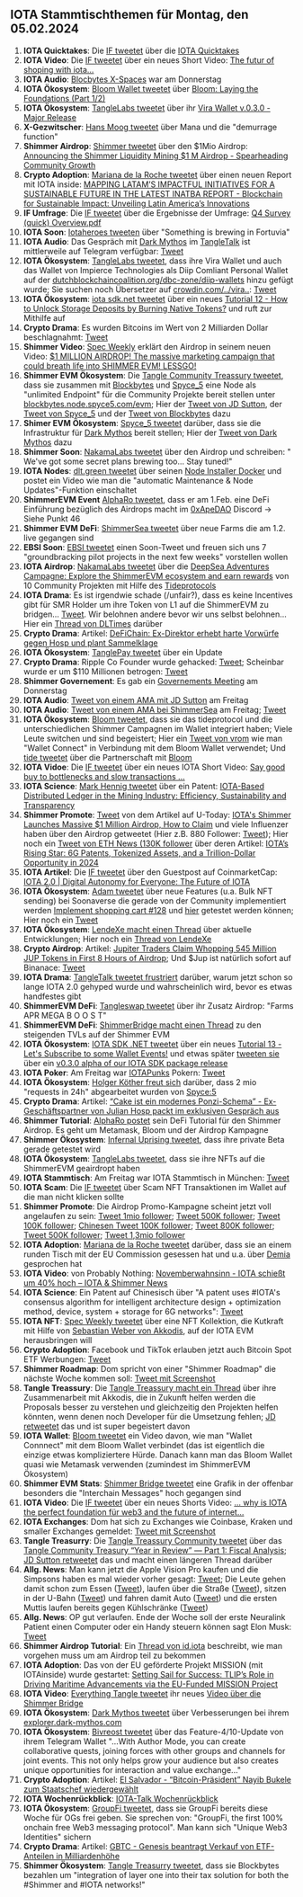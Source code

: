 ## IOTA Stammtischthemen für Montag, den 05.02.2024

1. **IOTA Quicktakes**: Die [IF tweetet]() über die [IOTA Quicktakes]()
2. **IOTA Video**: Die [IF tweetet](https://x.com/iota/status/1752013803850514433?s=20) über ein neues Short Video: [The futur of shoping with iota...](https://www.youtube.com/shorts/0ln4esV3zYs)
3. **IOTA Audio**: [Blocbytes X-Spaces](https://x.com/blockbytescom/status/1752011773685751915?s=20) war am Donnerstag
4. **IOTA Ökosystem**: [Bloom Wallet tweetet](https://x.com/bloomwalletio/status/1752012324347556014?s=20) über [Bloom: Laying the Foundations (Part 1/2)](https://medium.com/bloom-wallet/bloom-laying-the-foundations-part-1-2-63915ed0990a)
5. **IOTA Ökosystem**: [TangleLabs tweetet](https://x.com/Tangle_Labs/status/1752013942182830536?s=20) über ihr [Vira Wallet v.0.3.0 - Major Release](https://www.tanglelabs.io/resources/vira-wallet-v030-major-release)
6. **X-Gezwitscher**: [Hans Moog tweetet](https://x.com/hus_qy/status/1751668947634503878?s=20) über Mana und die "demurrage function"
7. **Shimmer Airdrop**: [Shimmer tweetet](https://x.com/shimmernet/status/1752333969633210679?s=20) über den $1Mio Airdrop: [Announcing the Shimmer Liquidity Mining $1 M Airdrop - Spearheading Community Growth](https://blog.shimmer.network/shimmer-liquidity-mining-airdrop/)
8. **Crypto Adoption**: [Mariana de la Roche tweetet](https://x.com/Marianadlrw/status/1752071365774004286?s=20) über einen neuen Report mit IOTA inside: [MAPPING LATAM’S IMPACTFUL INITIATIVES FOR A SUSTAINABLE FUTURE IN THE LATEST INATBA REPORT - Blockchain for Sustainable Impact: Unveiling Latin America’s Innovations](https://inatba.org/reports/mapping-latams-impactful-initiatives-for-a-sustainable-future/)
9. **IF Umfrage**: Die [IF tweetet](https://x.com/iota/status/1752270434177892821?s=20) über die Ergebnisse der Umfrage: [Q4 Survey (quick) Overview.pdf](https://drive.google.com/file/d/1BtweGbAOL47bEFRq8A2oke4pKi4SVNhc/view?pli=1)
10. **IOTA Soon**: [Iotaheroes tweeten](https://x.com/IotaHeroes/status/1751987941226786987?s=20) über "Something is brewing in Fortuvia"
11. **IOTA Audio**: Das Gespräch mit [Dark Mythos](https://twitter.com/DarkMythosIOTA) im [TangleTalk](https://twitter.com/tangle_talk) ist mittlerweile auf Telegram verfügbar: [Tweet](https://x.com/tangle_talk/status/1752247878263681205?s=20)
12. **IOTA Ökosystem**: [TangleLabs tweetet](https://x.com/Tangle_Labs/status/1752356275092902361?s=20), dass ihre Vira Wallet und auch das Wallet von Impierce Technologies als Diip Comliant Personal Wallet auf der [dutchblockchaincoalition.org/dbc-zone/diip-wallets](dutchblockchaincoalition.org/dbc-zone/diip-wallets) hinzu gefügt wurde; Sie suchen noch Übersetzer auf [crowdin.com/../vira..](https://crowdin.com/project/vira-identity-wallet): [Tweet](https://x.com/Tangle_Labs/status/1752723420016701506?s=20)
13. **IOTA Ökosystem**: [iota sdk.net tweetet](https://x.com/iotawalletnet/status/1752344088094048578?s=20) über ein neues [Tutorial 12 - How to Unlock Storage Deposits by Burning Native Tokens?](https://github.com/IOTA-NET/IotaSDK.NET) und ruft zur Mithilfe auf
14. **Crypto Drama**: Es wurden Bitcoins im Wert von 2 Milliarden Dollar beschlagnahmt: [Tweet](https://x.com/hoss_crypto/status/1752312699650777576?s=20)
15. **Shimmer Video**: [Spec Weekly](https://twitter.com/SpecWeekly) erklärt den Airdrop in seinem neuen Video: [$1 MILLION AIRDROP! The massive marketing campaign that could breath life into SHIMMER EVM! LESSGO!](https://www.youtube.com/watch?v=Yec4OAFMRU4&t=664s)
16. **Shimmer EVM Ökosystem**: Die [Tangle Community Treassury tweetet](https://x.com/TangleTreasury/status/1752325974027375040?s=20), dass sie zusammen mit [Blockbytes](https://twitter.com/blockbytescom) und [Spyce_5](https://twitter.com/SPYCE_5) eine Node als "unlimited Endpoint" für die Community Projekte bereit stellen unter [blockbytes.node.spyce5.com/evm](https://blockbytes.node.spyce5.com/evm); Hier der [Tweet von JD Sutton](https://x.com/Deep_Sea_Iotan/status/1752326924955734136?s=20), der [Tweet von Spyce_5](https://x.com/SPYCE_5/status/1752248007620280589?s=20) und der [Tweet von Blockbytes](https://x.com/blockbytescom/status/1752353234964906019?s=20) dazu
17. **Shimer EVM Ökosystem**: [Spyce_5 tweetet](https://x.com/SPYCE_5/status/1752572556630999392?s=20) darüber, dass sie die Infrastruktur für [Dark Mythos](https://twitter.com/DarkMythosIOTA) bereit stellen; Hier der [Tweet von Dark Mythos](https://x.com/DarkMythosIOTA/status/1752587522511704158?s=20) dazu
18. **Shimmer Soon**: [NakamaLabs tweetet](https://x.com/Nakama_Labs/status/1752337089788592161?s=20) über den Airdrop und schreiben: " We've got some secret plans brewing too... Stay tuned!"
19. **IOTA Nodes**: [dlt.green tweetet](https://x.com/dlt_green/status/1752401811284079088?s=20) über seinen [Node Installer Docker](https://github.com/dlt-green/node-installer-docker) und postet ein Video wie man die "automatic Maintenance & Node Updates"-Funktion einschaltet
20. **ShimmerEVM Event** [AlphaRo tweetet](https://x.com/0xAlphaRho/status/1752601446501994659?s=20), dass er am 1.Feb. eine DeFi Einführung bezüglich des Airdrops macht im [0xApeDAO](https://twitter.com/0xApeDAO) Discord -> Siehe Punkt 46
21. **Shimmer EVM DeFi**: [ShimmerSea tweetet](https://x.com/ShimmerSeaDEX/status/1752397543390978295?s=20) über neue Farms die am 1.2. live gegangen sind
22. **EBSI Soon**: [EBSI tweetet](https://x.com/EU_EBSI/status/1752331196590170224?s=20) einen Soon-Tweet und freuen sich uns 7 "groundbracking pilot projects in the next few weeks" vorstellen wollen
23. **IOTA Airdrop**: [NakamaLabs tweetet](https://x.com/Nakama_Labs/status/1752663329313611997?s=20) über die [DeepSea Adventures Campagne: Explore the ShimmerEVM ecosystem and earn rewards](https://medium.com/@NakamaLabs/deepsea-adventures-explore-the-shimmerevm-ecosystem-and-earn-rewards-4ad78639e743) von 10 Community Projekten mit Hilfe des [Tideprotocols](https://t.co/60mhMqMk6O)
24. **IOTA Drama**: Es ist irgendwie schade (/unfair?), dass es keine Incentives gibt für SMR Holder um ihre Token von L1 auf die ShimmerEVM zu bridgen... [Tweet](https://x.com/Vrom14286662/status/1752672287994544240?s=20). Wir belohnen andere bevor wir uns selbst belohnen... Hier ein [Thread von DLTimes](https://x.com/TheDLTimes/status/1752661215166316641?s=20) darüber
25. **Crypto Drama**: Artikel: [DeFiChain: Ex-Direktor erhebt harte Vorwürfe gegen Hosp und plant Sammelklage](https://bitcoinblog.de/2024/01/31/defichain-ex-direktor-erhebt-harte-vorwuerfe-gegen-hosp-und-plant-sammelklage/)
26. **IOTA Ökosystem**: [TanglePay tweetet](https://x.com/tanglepaycom/status/1752678313041224076?s=20) über ein Update
27. **Crypto Drama**: Ripple Co Founder wurde gehacked: [Tweet](https://x.com/chrislarsensf/status/1752702297971532258?s=20); Scheinbar wurde er um $110 Millionen betrogen: [Tweet](https://x.com/blockbytescom/status/1752708750752850092?s=20)
28. **Shimmer Governement**: Es gab ein [Governements Meeting](https://x.com/shimmernet/status/1752738523709317622?s=20) am Donnerstag
29. **IOTA Audio**: [Tweet von einem AMA mit JD Sutton](https://x.com/StalkersCrypto/status/1752778392376844665?s=20) am Freitag
30. **IOTA Audio**: [Tweet von einem AMA bei ShimmerSea](https://x.com/ShimmerSeaDEX/status/1752724526947787132?s=20) am Freitag; [Tweet](https://x.com/ShimmerSeaDEX/status/1752724526947787132?s=20)
31. **IOTA Ökosystem**: [Bloom tweetet](https://x.com/bloomwalletio/status/1752747796350873811?s=20), dass sie das tideprotocol und die unterschiedlichen Shimmer Campagnen im Wallet integriert haben; Viele Leute switchen und sind begeistert; Hier ein [Tweet von vrom](https://x.com/Vrom14286662/status/1752812192183783541?s=20) wie man "Wallet Connect" in Verbindung mit dem Bloom Wallet verwendet; Und [tide tweetet](https://x.com/Tide_web3/status/1752970912909951443?s=20) über die Partnerschaft mit [Bloom](https://twitter.com/bloomwalletio)
32. **IOTA Vidoe**: Die [IF tweetet](https://x.com/iota/status/1752753667474678053?s=20) über ein neues IOTA Short Video: [Say good buy to bottlenecks and slow transactions ...](https://www.youtube.com/shorts/P-FvCj8hAbk)
33. **IOTA Science**: [Mark Hennig tweetet](https://x.com/sap_trainer/status/1752759558928306550?s=20) über ein Patent: [IOTA-Based Distributed Ledger in the Mining Industry: Efficiency, Sustainability and Transparency](https://www.mdpi.com/1424-8220/24/3/923)
34. **Shimmer Promote**: [Tweet](https://x.com/Utoday_en/status/1752374386538225970?s=20) von dem Artikel auf U-Today: [IOTA's Shimmer Launches Massive $1 Million Airdrop, How to Claim](https://u.today/iotas-shimmer-launches-massive-1-million-airdrop-how-to-claim) und viele Influenzer haben über den Airdrop getweetet (Hier z.B. 880 Follower: [Tweet](https://x.com/DianaSanchez_04/status/1752715147133505727?s=20)); Hier noch ein [Tweet von ETH News (130K follower](https://x.com/ETHNews_com/status/1752961247618719931?s=20) über deren Artikel: [IOTA’s Rising Star: 6G Patents, Tokenized Assets, and a Trillion-Dollar Opportunity in 2024](https://www.ethnews.com/iotas-rising-star-6g-patents-tokenized-assets-and-a-trillion-dollar-opportunity-in-2024/?feed_id=3845&_unique_id=65bb4bff562fd)
35. **IOTA Artikel**: Die [IF tweetet](https://x.com/iota/status/1752965010312056917?s=20) über den Guestpost auf CoinmarketCap: [IOTA 2.0 | Digital Autonomy for Everyone: The Future of IOTA](https://coinmarketcap.com/community/articles/651ac829049af827e92269fd/)
36. **IOTA Ökosystem**: [Adam tweetet](https://x.com/adam_unchained/status/1752917075121856895?s=20) über neue Features (u.a. Bulk NFT sending) bei Soonaverse die gerade von der Community implementiert werden [Implement shopping cart #128](https://github.com/soonaverse/app/pull/128) und [hier](https://amenconi-shopping-cart.app-cqo.pages.dev/) getestet werden können; Hier noch ein [Tweet](https://x.com/SoonaverseTF/status/1753159056284409898?s=20)
37. **IOTA Ökosystem**: [LendeXe macht einen Thread](https://x.com/LendeXeFinance/status/1752875692025418078?s=20) über aktuelle Entwicklungen; Hier noch ein [Thread von LendeXe](https://x.com/LendeXeFinance/status/1753163580403249286?s=20)
38. **Crypto Airdrop**: Artikel: [Jupiter Traders Claim Whopping 545 Million JUP Tokens in First 8 Hours of Airdrop](); Und $Jup ist natürlich sofort auf Binanace: [Tweet](https://x.com/binance/status/1752723538338013536?s=20)
39. **IOTA Drama**: [TangleTalk tweetet frustriert](https://x.com/tangle_talk/status/1752971174441623952?s=20) darüber, warum jetzt schon so lange IOTA 2.0 gehyped wurde und wahrscheinlich wird, bevor es etwas handfestes gibt
40. **ShimmerEVM DeFi**: [Tangleswap tweetet](https://x.com/TangleSwap/status/1753012795786830252?s=20) über ihr Zusatz Airdrop: "Farms APR MEGA B O O S T"
41. **ShimmerEVM DeFi**: [ShimmerBridge macht einen Thread](https://x.com/shimmerbridge/status/1753045214376480818?s=20) zu den steigenden TVLs auf der Shimmer EVM
42. **IOTA Ökosystem**: [IOTA SDK .NET tweetet](https://x.com/iotawalletnet/status/1753049395329933389?s=20) über ein neues [Tutorial 13 - Let's Subscribe to some Wallet Events!](https://github.com/IOTA-NET/IotaSDK.NET) und etwas später [tweeten sie](https://x.com/iotawalletnet/status/1753054163184099698?s=20) über ein [v0.3.0 alpha of our IOTA SDK package release](https://www.nuget.org/packages/IotaSDK/)
43. **IOTA Poker**: Am Freitag war [IOTAPunks](https://twitter.com/IotaPunks_71) Pokern: [Tweet](https://x.com/IotaPunks_71/status/1753300710211350632?s=20)
44. **IOTA Ökosystem**: [Holger Köther freut sich](https://x.com/HolgerKoether/status/1753102419591090399?s=20) darüber, dass 2 mio "requests in 24h" abgearbeitet wurden von [Spyce:5](https://twitter.com/SPYCE_5)
45. **Crypto Drama**: Artikel: [“Cake ist ein modernes Ponzi-Schema” - Ex-Geschäftspartner von Julian Hosp packt im exklusiven Gespräch aus](https://www.btc-echo.de/news/julian-hosp-john-rost-packt-gegen-cake-gruender-aus-cv-178147/)
46. **Shimmer Tutorial**: [AlphaRo postet](https://x.com/0xAlphaRho/status/1753153418913313092?s=20) sein DeFi Tutorial für den Shimmer Airdrop. Es geht um Metamask, Bloom und der Airdrop Kampagne
47. **Shimmer Ökosystem**: [Infernal Uprising tweetet](https://x.com/InfernalNFTs/status/1753133174681432368?s=20), dass ihre private Beta gerade getestet wird
48. **IOTA Ökosystem**: [TangleLabs tweetet](https://x.com/Tangle_Labs/status/1753100907477090678?s=20), dass sie ihre NFTs auf die ShimmerEVM geairdropt haben
49. **IOTA Stammtisch**: Am Freitag war IOTA Stammtisch in München: [Tweet](https://x.com/IotaMunchen/status/1751524744690638906?s=20)
50. **IOTA Scam**: Die [IF tweetet](https://x.com/iota/status/1753444293979603187?s=20) über Scam NFT Transaktionen im Wallet auf die man nicht klicken sollte
51. **Shimmer Promote**: Die Airdrop Promo-Kampagne scheint jetzt voll angelaufen zu sein: [Tweet 1mio follower](https://x.com/Vrom14286662/status/1753391972100784292?s=20); [Tweet 500K follower](https://x.com/Vrom14286662/status/1753407907259920822?s=20); [Tweet 100K follower](https://x.com/Vrom14286662/status/1753419114842906978?s=20); [Chinesen Tweet 100K follower](https://x.com/Vrom14286662/status/1753420734112706740?s=20); [Tweet 800K follower](https://x.com/Vrom14286662/status/1753445478077780043?s=20); [Tweet 500K follower](https://x.com/Vrom14286662/status/1753453096234066027?s=20); [Tweet 1,3mio follower](https://x.com/Vrom14286662/status/1753453476917461044?s=20)
52. **IOTA Adoption**: [Mariana de la Roche tweetet](https://x.com/Marianadlrw/status/1753381061118091360?s=20) darüber, dass sie an einem runden Tisch mit der EU Commission gesessen hat und u.a. über [Demia](https://twitter.com/_Demia) gesprochen hat
53. **IOTA Video**: von Probably Nothing: [Novemberwahnsinn - IOTA schießt um 40% hoch – IOTA & Shimmer News](https://www.youtube.com/watch?v=JexAmKiautk)
54. **IOTA Science**: Ein Patent auf Chinesisch über "A patent uses #IOTA's consensus algorithm for intelligent architecture design + optimization method, device, system + storage for 6G networks": [Tweet](https://x.com/fraenx_/status/1753460647453503885?s=20)
55. **IOTA NFT**: [Spec Weekly tweetet](https://x.com/SpecWeekly/status/1753653410434551999?s=20) über eine NFT Kollektion, die Kutkraft mit Hilfe von [Sebastian Weber von Akkodis](https://twitter.com/Sebasti65365174), auf der IOTA EVM herausbringen will
56. **Crypto Adoption**: Facebook und TikTok erlauben jetzt auch Bitcoin Spot ETF Werbungen: [Tweet](https://x.com/bitcoinlfgo/status/1753668219683156174?s=20)
57. **Shimmer Roadmap**: Dom spricht von einer "Shimmer Roadmap" die nächste Woche kommen soll: [Tweet mit Screenshot](https://x.com/moonbaklava/status/1753515291424829644?s=20)
58. **Tangle Treassury**: Die [Tangle Treassury macht ein Thread](https://x.com/TangleTreasury/status/1753464489477808537?s=20) über ihre Zusammenarbeit mit Akkodis, die in Zukunft helfen werden die Proposals besser zu verstehen und gleichzeitig den Projekten helfen könnten, wenn denen noch Developer für die Umsetzung fehlen; [JD retweetet](https://x.com/Deep_Sea_Iotan/status/1753469614128783611?s=20) das und ist super begeistert davon
59. **IOTA Wallet**: [Bloom tweetet](https://x.com/bloomwalletio/status/1753140552164311332?s=20) ein Video davon, wie man "Wallet Connnect" mit dem Bloom Wallet verbindet (das ist eigentlich die einzige etwas kompliziertere Hürde. Danach kann man das Bloom Wallet quasi wie Metamask verwenden (zumindest im ShimmerEVM Ökosystem)
60. **Shimmer EVM Stats**: [Shimmer Bridge tweetet](https://x.com/shimmerbridge/status/1753576980510032033?s=20) eine Grafik in der offenbar besonders die "Interchain Messages" hoch gegangen sind
61. **IOTA Video**: Die [IF tweetet](https://x.com/iota/status/1753795601899081814?s=20) über ein neues Shorts Video: [... why is IOTA the perfect foundation für web3 and the future of internet...](https://www.youtube.com/shorts/TNGPVWtwu8E)
62. **IOTA Exchanges**: Dom hat sich zu Exchanges wie Coinbase, Kraken und smaller Exchanges gemeldet: [Tweet mit Screenshot](https://x.com/Jetpack40/status/1753579492143186113?s=20)
63. **Tangle Treasurry**: Die [Tangle Treassury Community tweetet](https://x.com/TangleTreasury/status/1753944337145053310?s=20) über das [Tangle Community Treasury “Year in Review” — Part 1: Fiscal Analysis](https://medium.com/@jamesjdsutton/tangle-community-treasury-year-in-review-part-1-fiscal-analysis-45a55f4b78cd); [JD Sutton retweetet](https://x.com/Deep_Sea_Iotan/status/1753950187565805955?s=20) das und macht einen längeren Thread darüber
64. **Allg. News**: Man kann jetzt die Apple Vision Pro kaufen und die Simpsons haben es mal wieder vorher gesagt: [Tweet](https://x.com/LorettaKrypto/status/1754076139906027840?s=20); Die Leute gehen damit schon zum Essen ([Tweet](https://x.com/tunguz/status/1753854277859078603?s=20)), laufen über die Straße ([Tweet](https://x.com/MrSaa3d/status/1754082648324980990?s=20)), sitzen in der U-Bahn ([Tweet](https://x.com/TobiMuelhauser/status/1754036024575996208?s=20)) und fahren damit Auto ([Tweet](https://x.com/TobiMuelhauser/status/1754054034422464976?s=20)) und die ersten Muttis laufen bereits gegen Kühlschränke ([Tweet](https://x.com/labadganj/status/1754114513379700858?s=20))
65. **Allg. News**: OP gut verlaufen. Ende der Woche soll der erste Neuralink Patient einen Computer oder ein Handy steuern können sagt Elon Musk: [Tweet](https://x.com/cb_doge/status/1754234334037643564?s=20)
66. **Shimmer Airdrop Tutorial**: Ein [Thread von id.iota](https://x.com/id_iota/status/1753735134900273608?s=20) beschreibt, wie man vorgehen muss um am Airdrop teil zu bekommen
67. **IOTA Adoption**: Das von der EU geförderte Projekt MISSION (mit IOTAinside) wurde gestartet: [Setting Sail for Success: TLIP’s Role in Driving Maritime Advancements via the EU-Funded MISSION Project](https://medium.com/@tlip.io/setting-sail-for-success-tlips-role-in-driving-maritime-advancements-via-the-eu-funded-mission-269a4e1d8164)
68. **IOTA Video**: [Everything Tangle tweetet](https://x.com/allthingstangle/status/1753995892498354636?s=20) ihr neues [Video über die Shimmer Bridge](https://twitter.com/i/status/1753995892498354636)
69. **IOTA Ökosystem**: [Dark Mythos tweetet](https://x.com/DarkMythosIOTA/status/1754138870768156885?s=20) über Verbesserungen bei ihrem [explorer.dark-mythos.com](https://explorer.dark-mythos.com/cards)
70. **IOTA Ökosystem**: [Bivreost tweetet](https://x.com/bivreost/status/1754401356117422241?s=20) über das Feature-4/10-Update von ihrem Telegram Wallet "...With Author Mode, you can create collaborative quests, joining forces with other groups and channels for joint events. This not only helps grow your audience but also creates unique opportunities for interaction and value exchange..."
71. **Crypto Adoption**: Artikel: [El Salvador - “Bitcoin-Präsident” Nayib Bukele zum Staatschef wiedergewählt](https://www.btc-echo.de/schlagzeilen/bitcoin-praesident-nayib-bukele-zum-staatschef-wiedergewaehlt-178394/)
72. **IOTA Wochenrückblick**: [IOTA-Talk Wochenrückblick](https://www.iota-talk.com/index.php?article/364-wochenr%C3%BCckblick-vom-28-januar-bis-3-februar-2024/)
73. **IOTA Ökosystem**: [GroupFi tweetet](https://x.com/groupfi_ai/status/1754415818790834523?s=20), dass sie GroupFi bereits diese Woche für OGs frei geben. Sie sprechen von: "GroupFi, the first 100% onchain free Web3 messaging protocol". Man kann sich "Unique Web3 Identities" sichern
74. **Crypto Drama**: Artikel: [GBTC - Genesis beantragt Verkauf von ETF-Anteilen in Milliardenhöhe](https://www.btc-echo.de/schlagzeilen/genesis-beantragt-verkauf-von-etf-anteilen-in-milliardenhoehe-178399/)
75. **Shimmer Ökosystem**: [Tangle Treasurry tweetet](https://x.com/TangleTreasury/status/1754509762710929654?s=20), dass sie Blockbytes bezahlen um "integration of layer one into their tax solution for both the #Shimmer and #IOTA networks!"

